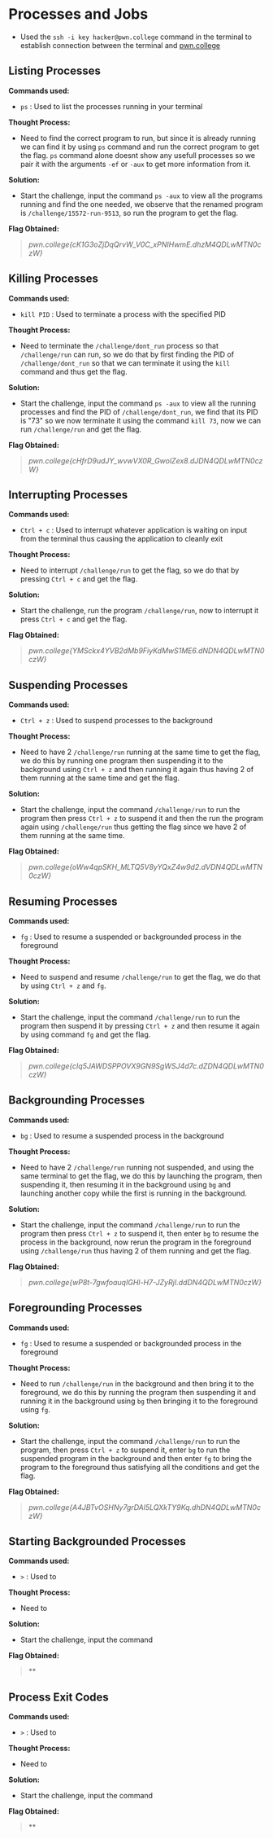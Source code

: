 # Processes and Jobs
- Used the `ssh -i key hacker@pwn.college` command in the terminal to establish connection between the terminal and [pwn.college](https://pwn.college/)

## Listing Processes
**Commands used:**
- `ps`  : Used to list the processes running in your terminal   

**Thought Process:**
- Need to find the correct program to run, but since it is already running we can find it by using `ps` command and run the correct program to get the flag. `ps` command alone doesnt show any usefull processes so we pair it with the arguments `-ef` or `-aux` to get more information from it.

**Solution:**
- Start the challenge, input the command `ps -aux` to view all the programs running and find the one needed, we observe that the renamed program is `/challenge/15572-run-9513`, so run the program to get the flag.

**Flag Obtained:**
> *pwn.college{cK1G3oZjDqQrvW_V0C_xPNIHwmE.dhzM4QDLwMTN0czW}*

## Killing Processes
**Commands used:**
- `kill PID`  : Used to terminate a process with the specified PID   

**Thought Process:**
- Need to terminate the `/challenge/dont_run` process so that `/challenge/run` can run, so we do that by first finding the PID of `/challenge/dont_run` so that we can terminate it using the `kill` command and thus get the flag. 

**Solution:**
- Start the challenge, input the command `ps -aux` to view all the running processes and find the PID of `/challenge/dont_run`, we find that its PID is "73" so we now terminate it using the command `kill 73`, now we can run `/challenge/run` and get the flag. 

**Flag Obtained:**
> *pwn.college{cHfrD9udJY_wvwVX0R_GwolZex8.dJDN4QDLwMTN0czW}*

## Interrupting Processes
**Commands used:**
- `Ctrl + c`  : Used to interrupt whatever application is waiting on input from the terminal thus causing the application to cleanly exit  

**Thought Process:**
- Need to interrupt `/challenge/run` to get the flag, so we do that by pressing `Ctrl + c` and get the flag.

**Solution:**
- Start the challenge, run the program `/challenge/run`, now to interrupt it press `Ctrl + c` and get the flag.

**Flag Obtained:**
> *pwn.college{YMSckx4YVB2dMb9FiyKdMwS1ME6.dNDN4QDLwMTN0czW}*

## Suspending Processes
**Commands used:**
- `Ctrl + z`  : Used to suspend processes to the background   

**Thought Process:**
- Need to have 2 `/challenge/run` running at the same time to get the flag, we do this by running one program then suspending it to the background using `Ctrl + z` and then running it again thus having 2 of them running at the same time and get the flag.

**Solution:**
- Start the challenge, input the command `/challenge/run` to run the program then press `Ctrl + z` to suspend it and then the run the program again using `/challenge/run` thus getting the flag since we have 2 of them running at the same time.

**Flag Obtained:**
> *pwn.college{oWw4qpSKH_MLTQ5V8yYQxZ4w9d2.dVDN4QDLwMTN0czW}*

## Resuming Processes
**Commands used:**
- `fg`  : Used to resume a suspended or backgrounded process in the foreground

**Thought Process:**
- Need to suspend and resume `/challenge/run` to get the flag, we do that by using `Ctrl + z` and `fg`.

**Solution:**
- Start the challenge, input the command `/challenge/run` to run the program then suspend it by pressing `Ctrl + z` and then resume it again by using command `fg` and get the flag.

**Flag Obtained:**
> *pwn.college{cIq5JAWDSPPOVX9GN9SgWSJ4d7c.dZDN4QDLwMTN0czW}*

## Backgrounding Processes
**Commands used:**
- `bg`  : Used to resume a suspended process in the background   

**Thought Process:**
- Need to have 2 `/challenge/run` running not suspended, and using the same terminal to get the flag, we do this by launching the program, then suspending it, then resuming it in the background using `bg` and launching another copy while the first is running in the background.

**Solution:**
- Start the challenge, input the command `/challenge/run` to run the program then press `Ctrl + z` to suspend it, then enter `bg` to resume the process in the background, now rerun the program in the foreground using `/challenge/run` thus having 2 of them running and get the flag.

**Flag Obtained:**
> *pwn.college{wP8t-7gwfoauqIGHl-H7-JZyRjI.ddDN4QDLwMTN0czW}*

## Foregrounding Processes
**Commands used:**
- `fg`  : Used to resume a suspended or backgrounded process in the foreground  

**Thought Process:**
- Need to run `/challenge/run` in the background and then bring it to the foreground, we do this by running the program then suspending it and running it in the background using `bg` then bringing it to the foreground using `fg`.

**Solution:**
- Start the challenge, input the command `/challenge/run` to run the program, then press `Ctrl + z` to suspend it, enter `bg` to run the suspended program in the background and then enter `fg` to bring the program to the foreground thus satisfying all the conditions and get the flag.

**Flag Obtained:**
> *pwn.college{A4JBTvOSHNy7grDAl5LQXkTY9Kq.dhDN4QDLwMTN0czW}*

## Starting Backgrounded Processes
**Commands used:**
- `>`  : Used to   

**Thought Process:**
- Need to

**Solution:**
- Start the challenge, input the command

**Flag Obtained:**
> **

## Process Exit Codes
**Commands used:**
- `>`  : Used to   

**Thought Process:**
- Need to

**Solution:**
- Start the challenge, input the command

**Flag Obtained:**
> **
